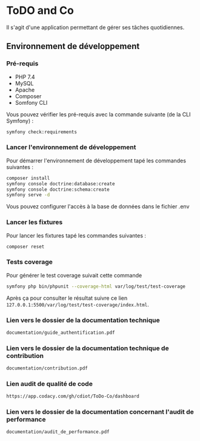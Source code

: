 # ToDO and Co

Il s'agit d'une application permettant de gérer ses tâches quotidiennes.

## Environnement de développement 

### Pré-requis

* PHP 7.4
* MySQL
* Apache
* Composer
* Somfony CLI

Vous pouvez vérifier les pré-requis avec la commande suivante (de la CLI Symfony) :

```bash
symfony check:requirements
```

### Lancer l'environnement de développement 

Pour démarrer l'environnement de développement tapé les commandes suivantes :

```bash
composer install
symfony console doctrine:database:create
symfony console doctrine:schema:create
symfony serve -d
```

Vous pouvez configurer l'accès à la base de données dans le fichier .env

### Lancer les fixtures
Pour lancer les fixtures tapé les commandes suivantes :

```bash
composer reset
```

### Tests coverage
Pour générer le test coverage suivait cette commande

```bash
symfony php bin/phpunit --coverage-html var/log/test/test-coverage
```

Après ça pour consulter le résultat suivre ce lien `127.0.0.1:5500/var/log/test/test-coverage/index.html`.

### Lien vers le dossier de la documentation technique

```bash
documentation/guide_authentification.pdf
```

### Lien vers le dossier de la documentation technique de contribution

```bash
documentation/contribution.pdf
```

### Lien audit de qualité de code 

```bash
https://app.codacy.com/gh/cdiot/ToDo-Co/dashboard
```

### Lien vers le dossier de la documentation concernant l'audit de performance

```bash
documentation/audit_de_performance.pdf
```
